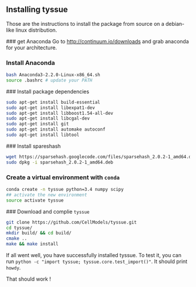 ## Installing tyssue

Those are the instructions to install the package from source on a debian-like linux distribution.

### get Anaconda
Go to http://continuum.io/downloads and grab anaconda for your architecture.

### Install Anaconda

```bash
bash Anaconda3-2.2.0-Linux-x86_64.sh
source .bashrc # update your PATH
```

### Install package dependencies

```bash
sudo apt-get install build-essential
sudo apt-get install libexpat1-dev
sudo apt-get install libboost1.54-all-dev
sudo apt-get install libcgal-dev
sudo apt-get install git
sudo apt-get install automake autoconf
sudo apt-get install libtool
```

### Install spareshash

```bash
wget https://sparsehash.googlecode.com/files/sparsehash_2.0.2-1_amd64.deb
sudo dpkg -i sparsehash_2.0.2-1_amd64.deb
```

### Create a virtual environment with `conda`

```bash
conda create -n tyssue python=3.4 numpy scipy
## activate the new environment
source activate tyssue
```

### Download and complie `tyssue`

```bash
git clone https://github.com/CellModels/tyssue.git
cd tyssue/
mkdir build/ && cd build/
cmake ..
make && make install
```

If all went well, you have successfully installed tyssue. To test it, you can run `python -c "import tyssue; tyssue.core.test_import()"`. It should print `howdy`.

That should work !

